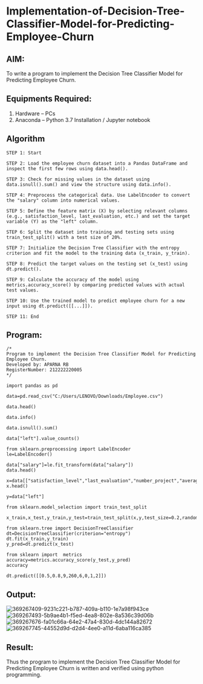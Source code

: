 # Implementation-of-Decision-Tree-Classifier-Model-for-Predicting-Employee-Churn

## AIM:
To write a program to implement the Decision Tree Classifier Model for Predicting Employee Churn.

## Equipments Required:
1. Hardware – PCs
2. Anaconda – Python 3.7 Installation / Jupyter notebook

## Algorithm
```
STEP 1: Start

STEP 2: Load the employee churn dataset into a Pandas DataFrame and inspect the first few rows using data.head().

STEP 3: Check for missing values in the dataset using data.isnull().sum() and view the structure using data.info().

STEP 4: Preprocess the categorical data. Use LabelEncoder to convert the "salary" column into numerical values.

STEP 5: Define the feature matrix (X) by selecting relevant columns (e.g., satisfaction_level, last_evaluation, etc.) and set the target variable (Y) as the "left" column.

STEP 6: Split the dataset into training and testing sets using train_test_split() with a test size of 20%.

STEP 7: Initialize the Decision Tree Classifier with the entropy criterion and fit the model to the training data (x_train, y_train).

STEP 8: Predict the target values on the testing set (x_test) using dt.predict().

STEP 9: Calculate the accuracy of the model using metrics.accuracy_score() by comparing predicted values with actual test values.

STEP 10: Use the trained model to predict employee churn for a new input using dt.predict([[...]]).

STEP 11: End
```
## Program:
```
/*
Program to implement the Decision Tree Classifier Model for Predicting Employee Churn.
Developed by: APARNA RB
RegisterNumber: 212222220005 
*/

import pandas as pd

data=pd.read_csv("C:/Users/LENOVO/Downloads/Employee.csv")

data.head()

data.info()

data.isnull().sum()

data["left"].value_counts()

from sklearn.preprocessing import LabelEncoder
le=LabelEncoder()

data["salary"]=le.fit_transform(data["salary"])
data.head()

x=data[["satisfaction_level","last_evaluation","number_project","average_montly_hours","time_spend_company","Work_accident","promotion_last_5years","salary"]]
x.head()

y=data["left"]

from sklearn.model_selection import train_test_split

x_train,x_test,y_train,y_test=train_test_split(x,y,test_size=0.2,random_state=100)

from sklearn.tree import DecisionTreeClassifier
dt=DecisionTreeClassifier(criterion="entropy")
dt.fit(x_train,y_train)
y_pred=dt.predict(x_test)

from sklearn import  metrics
accuracy=metrics.accuracy_score(y_test,y_pred)
accuracy

dt.predict([[0.5,0.8,9,260,6,0,1,2]])
```

## Output:
![369267409-9231c221-b787-409a-b110-1e7a98f943ce](https://github.com/user-attachments/assets/ce45a456-c8ec-4ac1-94ea-dc35cc313fd5)
![369267493-5b9ae4b1-f5ed-4ea8-802e-8a536c39d06b](https://github.com/user-attachments/assets/6d258501-a4c8-491c-af01-be6016779cbe)
![369267676-fa01c66a-64e2-47a4-830d-4dc144a82672](https://github.com/user-attachments/assets/7fe2c678-93d6-45cc-8ae5-db493d35f7ff)
![369267745-44552d9d-d2d4-4ee0-a11d-6aba116ca385](https://github.com/user-attachments/assets/1b625d3a-a891-43c2-8b81-6673a7c6238c)



## Result:
Thus the program to implement the  Decision Tree Classifier Model for Predicting Employee Churn is written and verified using python programming.
